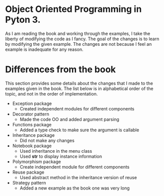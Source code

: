 # Object Oriented Programming in Pyton 3.
As I am reading the book and working through the examples, I take the liberty of modifying the code as I fancy.
The goal of the changes is to learn by modifying the given example. 
The changes are not because I feel an example is inadequate for any reason.

# Differences from the book
This section provides some details about the changes that I made to the examples given in the book.
The list below is in alphabetical order of the topic, and not in the order of implementation.
* Exception package
  - Created independent modules for different components
* Decorator pattern
  - Made the code OO and added argument parsing
* Functions package
  - Added a type check to make sure the argument is callable
* Inheritance package
  - Did not make any changes
* Notebook package
  - Used inheritance in the menu class 
  - Used __str__ to display instance information
* Polymorphism package
  - Create independent module for different components
* Reuse package
  - Used abstract method in the inheritance version of reuse
* Strategy pattern 
  - Added a new example as the book one was very long 